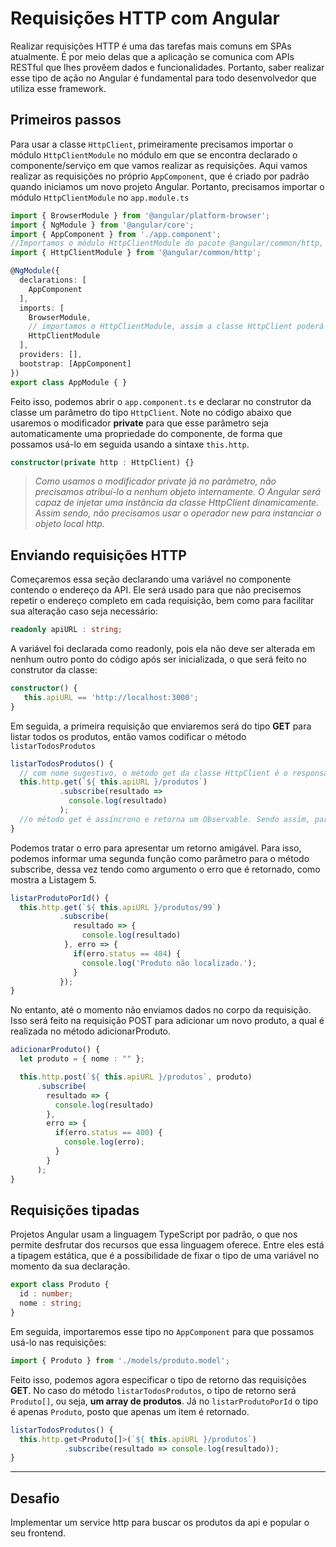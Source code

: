 # Requisições HTTP com Angular

Realizar requisições HTTP é uma das tarefas mais comuns em SPAs atualmente. É por meio delas que a aplicação se comunica com APIs RESTful que lhes provêem dados e funcionalidades. Portanto, saber realizar esse tipo de ação no Angular é fundamental para todo desenvolvedor que utiliza esse framework.

## Primeiros passos

Para usar a classe `HttpClient`, primeiramente precisamos importar o módulo `HttpClientModule` no módulo em que se encontra declarado o componente/serviço em que vamos realizar as requisições. Aqui vamos realizar as requisições no próprio `AppComponent`, que é criado por padrão quando iniciamos um novo projeto Angular. Portanto, precisamos importar o módulo `HttpClientModule` no `app.module.ts`

```ts
import { BrowserModule } from '@angular/platform-browser';
import { NgModule } from '@angular/core';
import { AppComponent } from './app.component';
//Importamos o módulo HttpClientModule do pacote @angular/common/http, de forma que ele possa ser usado nesse arquivo mais adiante;
import { HttpClientModule } from '@angular/common/http';

@NgModule({
  declarations: [
    AppComponent
  ],
  imports: [
    BrowserModule,
    // importamos o HttpClientModule, assim a classe HttpClient poderá ser usada no componente AppComponent, que é declarado mais acima neste mesmo arquivo.
    HttpClientModule
  ],
  providers: [],
  bootstrap: [AppComponent]
})
export class AppModule { }
```

Feito isso, podemos abrir o `app.component.ts` e declarar no construtor da classe um parâmetro do tipo `HttpClient`. Note no código abaixo que usaremos o modificador **private** para que esse parâmetro seja automaticamente uma propriedade do componente, de forma que possamos usá-lo em seguida usando a sintaxe `this.http`.

```ts
constructor(private http : HttpClient) {}
```

> _Como usamos o modificador private já no parâmetro, não precisamos atribuí-lo a nenhum objeto internamente. O Angular será capaz de injetar uma instância da classe HttpClient dinamicamente. Assim sendo, não precisamos usar o operador new para instanciar o objeto local http._

## Enviando requisições HTTP

Começaremos essa seção declarando uma variável no componente contendo o endereço da API. Ele será usado para que não precisemos repetir o endereço completo em cada requisição, bem como para facilitar sua alteração caso seja necessário:

```ts
readonly apiURL : string;
```

A variável foi declarada como readonly, pois ela não deve ser alterada em nenhum outro ponto do código após ser inicializada, o que será feito no construtor da classe:

```ts
constructor() {
   this.apiURL == 'http://localhost:3000';
}
```

Em seguida, a primeira requisição que enviaremos será do tipo **GET** para listar todos os produtos, então vamos codificar o método `listarTodosProdutos`

```ts
listarTodosProdutos() {
  // com nome sugestivo, o método get da classe HttpClient é o responsável por enviar requisições do tipo GET para o endereço informado como parâmetro. Aqui esse endereço é formado pela concatenação da URL base + /produtos, conforme vimos na documentação da API.
  this.http.get(`${ this.apiURL }/produtos`)
           .subscribe(resultado => 
             console.log(resultado)
           );
  //o método get é assíncrono e retorna um Observable. Sendo assim, para recuperarmos seu resultado precisamos invocar o método subscribe, passando para ele uma função anônima cujo argumento é o corpo da resposta obtido, já devidamente convertido para objeto JavaScript.
}
```

Podemos tratar o erro para apresentar um retorno amigável. Para isso, podemos informar uma segunda função como parâmetro para o método subscribe, dessa vez tendo como argumento o erro que é retornado, como mostra a Listagem 5.

```ts
listarProdutoPorId() {
  this.http.get(`${ this.apiURL }/produtos/99`)
           .subscribe(
              resultado => {
                console.log(resultado)
            }, erro => {
              if(erro.status == 404) {
                console.log('Produto não localizado.');
              }
           });
}
```

No entanto, até o momento não enviamos dados no corpo da requisição. Isso será feito na requisição POST para adicionar um novo produto, a qual é realizada no método adicionarProduto.

```ts
adicionarProduto() {
  let produto = { nome : "" };

  this.http.post(`${ this.apiURL }/produtos`, produto)
      .subscribe(
        resultado => {
          console.log(resultado)
        },
        erro => {
          if(erro.status == 400) {
            console.log(erro);
          }
        }
      );
}
```

## Requisições tipadas

Projetos Angular usam a linguagem TypeScript por padrão, o que nos permite desfrutar dos recursos que essa linguagem oferece. Entre eles está a tipagem estática, que é a possibilidade de fixar o tipo de uma variável no momento da sua declaração.

```ts
export class Produto {
  id : number;
  nome : string;
}
```

Em seguida, importaremos esse tipo no `AppComponent` para que possamos usá-lo nas requisições:

```ts
import { Produto } from './models/produto.model';
```

Feito isso, podemos agora especificar o tipo de retorno das requisições **GET**. No caso do método `listarTodosProdutos`, o tipo de retorno será `Produto[]`, ou seja, **um array de produtos**. Já no `listarProdutoPorId` o tipo é apenas `Produto`, posto que apenas um item é retornado.

```ts
listarTodosProdutos() {
  this.http.get<Produto[]>(`${ this.apiURL }/produtos`)
            .subscribe(resultado => console.log(resultado));
}
```

---

## Desafio

Implementar um service http para buscar os produtos da api e popular o seu frontend.
